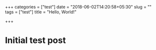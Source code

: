 +++
categories = ["test"]
date = "2018-06-02T14:20:58+05:30"
slug = ""
tags = ["test"]
title = "Hello, World!"

+++
# Initial test post
